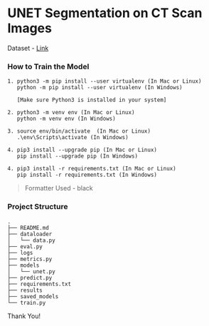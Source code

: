 # UNET Segmentation on CT Scan Images

Dataset - [Link](https://www.kaggle.com/datasets/nikhilroxtomar/ct-heart-segmentation)

### How to Train the Model

```
1. python3 -m pip install --user virtualenv (In Mac or Linux)
   python -m pip install --user virtualenv (In Windows) 
   
   [Make sure Python3 is installed in your system]

2. python3 -m venv env (In Mac or Linux)
   python -m venv env (In Windows) 
   
3. source env/bin/activate  (In Mac or Linux)
   .\env\Scripts\activate (In Windows) 

4. pip3 install --upgrade pip (In Mac or Linux)
   pip install --upgrade pip (In Windows)
   
4. pip3 install -r requirements.txt (In Mac or Linux)
   pip install -r requirements.txt (In Windows)
```

> Formatter Used - black

### Project Structure
```
.
├── README.md
├── dataloader
│   └── data.py
├── eval.py
├── logs
├── metrics.py
├── models
│   └── unet.py
├── predict.py
├── requirements.txt
├── results
├── saved_models
└── train.py
```

Thank You!